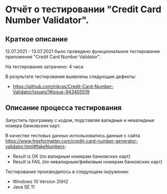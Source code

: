 # Отчёт о тестировании "Credit Card Number Validator".

## Краткое описание

12.07.2021 - 13.07.2021 было проведено функциональное тестирование приложения "Credit Card Number Validator".

На тестирование затрачено: 4 часа

В результате тестирования выявлены следующие дефекты:
* https://github.com/irikras/Credit-Card-Number-Validator/issues/1#issue-943405519

## Описание процесса тестирования

Запустить программу с кодом, подставляя валидные и невалидные номера банковских карт.

В качестве тестовых данных использовались данные с сайта https://www.freeformatter.com/credit-card-number-generator-validator.html#fakeNumbers:
* Result is OK (по валидным номерам банковских карт)
* Result is FAIL (по невалидным/фейковым номерам банковских карт)

Тестирование производилось в следующем окружении:
* Windows 10 Version 20H2
* Java SE 11


